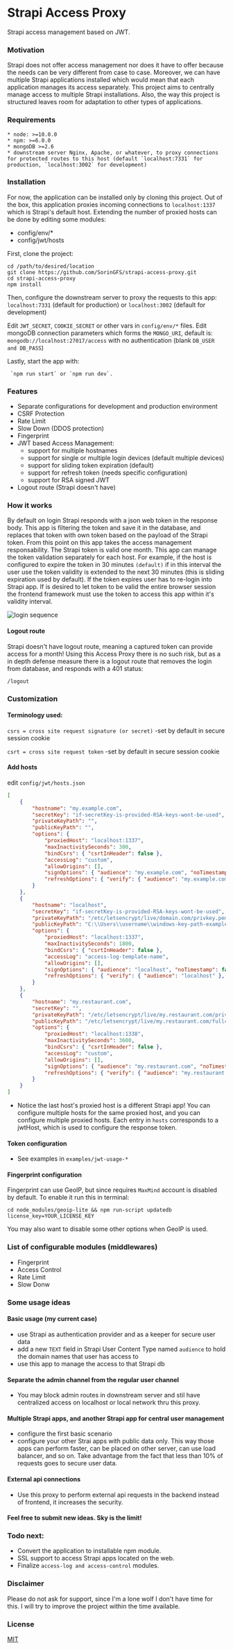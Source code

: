 # Strapi Access Proxy

Strapi access management based on JWT.

### Motivation

Strapi does not offer access management nor does it have to offer because the needs can be very different from case to case.
Moreover, we can have multiple Strapi applications installed which would mean that each application manages its access separately. This project aims to centrally manage access to multiple Strapi installations. Also, the way this project is structured leaves room for adaptation to other types of applications.

### Requirements

    * node: >=10.0.0
    * npm: >=6.0.0
    * mongoDB >=2.6
    * downstream server Nginx, Apache, or whatever, to proxy connections for protected routes to this host (default `localhost:7331` for production, `localhost:3002` for development)

### Installation

For now, the application can be installed only by cloning this project.
Out of the box, this application proxies incoming connections to `localhost:1337` which is Strapi's default host.
Extending the number of proxied hosts can be done by editing some modules:

-   config/env/\*
-   config/jwt/hosts

First, clone the project:

```
cd /path/to/desired/location
git clone https://github.com/SorinGFS/strapi-access-proxy.git
cd strapi-access-proxy
npm install
```

Then, configure the downstream server to proxy the requests to this app: `localhost:7331` (default for production) or `localhost:3002` (default for development)

Edit `JWT_SECRET`, `COOKIE_SECRET` or other vars in `config/env/*` files.
Edit mongoDB connection parameters which forms the `MONGO_URI`, default is: `mongodb://localhost:27017/access` with no authentication (blank `DB_USER and DB_PASS`)

Lastly, start the app with:

```
 `npm run start` or `npm run dev`.
```

### Features

-   Separate configurations for development and production environment
-   CSRF Protection
-   Rate Limit
-   Slow Down (DDOS protection)
-   Fingerprint
-   JWT based Access Management:
    -   support for multiple hostnames
    -   support for single or multiple login devices (default multiple devices)
    -   support for sliding token expiration (default)
    -   support for refresh token (needs specific configuration)
    -   support for RSA signed JWT
-  Logout route (Strapi doesn't have)

### How it works

By default on login Strapi responds with a json web token in the response body. This app is filtering the token and save it in the database, and replaces that token with own token based on the payload of the Strapi token. From this point on this app takes the access management responsability. The Strapi token is valid one month. This app can manage the token validation separately for each host. For example, if the host is configured to expire the token in 30 minutes `(default)` if in this interval the user use the token validity is extended to the next 30 minutes (this is sliding expiration used by default). If the token expires user has to re-login into Strapi app. If is desired to let token to be valid the entire browser session the frontend framework must use the token to access this app within it's validity interval.

![login sequence](docs/images/login-sequence.png)

#### Logout route

Strapi doesn't have logout route, meaning a captured token can provide access for a month! Using this Access Proxy there is no such risk, but as a in depth defense measure there is a logout route that removes the login from database, and responds with a 401 status:

```
/logout
```

### Customization

#### Terminology used:

`csrs = cross site request signature (or secret)` -set by default in secure session cookie

`csrt = cross site request token` -set by default in secure session cookie

#### Add hosts

edit `config/jwt/hosts.json`

```json
[
    {
        "hostname": "my.example.com",
        "secretKey": "if-secretKey-is-provided-RSA-keys-wont-be-used",
        "privateKeyPath": "",
        "publicKeyPath": "",
        "options": {
            "proxiedHost": "localhost:1337",
            "maxInactivitySeconds": 300,
            "bindCsrs": { "csrtInHeader": false },
            "accessLog": "custom",
            "allowOrigins": [],
            "signOptions": { "audience": "my.example.com", "noTimestamp": false },
            "refreshOptions": { "verify": { "audience": "my.example.com" }, "noTimestamp": false }
        }
    },
    {
        "hostname": "localhost",
        "secretKey": "if-secretKey-is-provided-RSA-keys-wont-be-used",
        "privateKeyPath": "/etc/letsencrypt/live/domain.com/privkey.pem",
        "publicKeyPath": "C:\\Users\\username\\windows-key-path-example\\fullchain.pem",
        "options": {
            "proxiedHost": "localhost:1337",
            "maxInactivitySeconds": 1800,
            "bindCsrs": { "csrtInHeader": false },
            "accessLog": "access-log-template-name",
            "allowOrigins": [],
            "signOptions": { "audience": "localhost", "noTimestamp": false },
            "refreshOptions": { "verify": { "audience": "localhost" }, "noTimestamp": false }
        }
    },
    {
        "hostname": "my.restaurant.com",
        "secretKey": "",
        "privateKeyPath": "/etc/letsencrypt/live/my.restaurant.com/privkey.pem",
        "publicKeyPath": "/etc/letsencrypt/live/my.restaurant.com/fullchain.pem",
        "options": {
            "proxiedHost": "localhost:1338",
            "maxInactivitySeconds": 3600,
            "bindCsrs": { "csrtInHeader": false },
            "accessLog": "custom",
            "allowOrigins": [],
            "signOptions": { "audience": "my.restaurant.com", "noTimestamp": false },
            "refreshOptions": { "verify": { "audience": "my.restaurant.com" }, "noTimestamp": false }
        }
    }
]
```

-   Notice the last host's proxied host is a different Strapi app! You can configure multiple hosts for the same proxied host, and you can configure multiple proxied hosts. Each entry in `hosts` corresponds to a jwtHost, which is used to configure the response token.

#### Token configuration

-   See examples in `examples/jwt-usage-*`

#### Fingerprint configuration

Fingerprint can use GeoIP, but since requires `MaxMind` account is disabled by default. To enable it run this in terminal:

```
cd node_modules/geoip-lite && npm run-script updatedb license_key=YOUR_LICENSE_KEY
```

You may also want to disable some other options when GeoIP is used.

### List of configurable modules (middlewares)

-   Fingerprint
-   Access Control
-   Rate Limit
-   Slow Donw

### Some usage ideas

#### Basic usage (my current case)

-   use Strapi as authentication provider and as a keeper for secure user data
-   add a new `TEXT` field in Strapi User Content Type named `audience` to hold the domain names that user has access to
-   use this app to manage the access to that Strapi db

#### Separate the admin channel from the regular user channel

-   You may block admin routes in downstream server and stil have centralized access on localhost or local network thru this proxy.

#### Multiple Strapi apps, and another Strapi app for central user management

-   configure the first basic scenario
-   configure your other Strai apps with public data only. This way those apps can perform faster, can be placed on other server, can use load balancer, and so on. Take advantage from the fact that less than 10% of requests goes to secure user data.

#### External api connections

-   Use this proxy to perform external api requests in the backend instead of frontend, it increases the security.

#### Feel free to submit new ideas. Sky is the limit!

### Todo next:

-   Convert the application to installable npm module.
-   SSL support to access Strapi apps located on the web.
-   Finalize `access-log and access-control` modules.

### Disclaimer

Please do not ask for support, since I'm a lone wolf I don't have time for this. I will try to improve the project within the time available.

### License

[MIT](LICENSE)
